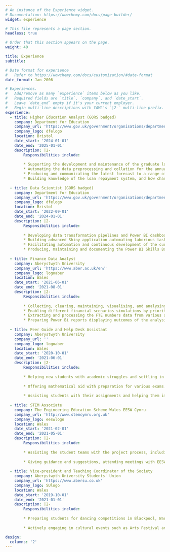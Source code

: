 ```yaml
---
# An instance of the Experience widget.
# Documentation: https://wowchemy.com/docs/page-builder/
widget: experience

# This file represents a page section.
headless: true

# Order that this section appears on the page.
weight: 40

title: Experience
subtitle:

# Date format for experience
#   Refer to https://wowchemy.com/docs/customization/#date-format
date_format: Jan 2006

# Experiences.
#   Add/remove as many `experience` items below as you like.
#   Required fields are `title`, `company`, and `date_start`.
#   Leave `date_end` empty if it's your current employer.
#   Begin multi-line descriptions with YAML's `|2-` multi-line prefix.
experience:
  - title: Higher Education Analyst (GORS badged)
    company: Department for Education
    company_url: 'https://www.gov.uk/government/organisations/department-for-education'
    company_logo: dfelogo
    location: Bristol
    date_start: '2024-01-01'
    date_end: '2025-01-01'
    description: |2-
        Responsibilities include:
        
        * Supporting the development and maintenance of the graduate loan repayment models, in particular the <a href="https://www.gov.uk/advanced-learner-loan" target="_blank">Advanced Learner Loan</a> (ALL) model.
        * Automating the data preprocessing and collation for the annual Student loan forecasts for England publication adhering to the reproducible analytical pipeline principles.
        * Producing and communicating the latest forecast to a range of stakeholders, including senior official from across government and external bodies such as the Office for Budget Responsibility.
        * Building knowledge of the loan repayment system, and how changes to policy and macroeconomic determinants affect financial outcomes for both the state and the student.
        
  - title: Data Scientist (GORS badged)
    company: Department for Education
    company_url: 'https://www.gov.uk/government/organisations/department-for-education'
    company_logo: dfelogo
    location: Bristol
    date_start: '2022-09-01'
    date_end: '2024-01-01'
    description: |2-
        Responsibilities include:
        
        * Developing data transformation pipelines and Power BI dashboards for the national Multiply - Skills for Life program, designed to enhance numeracy skills among adults across the country.
        * Building advanced Shiny application automating laborious tasks and enabling centralised generation and distribution of the report cases classified as national concerns.
        * Facilitating automation and continuous development of the current ways of working and providing theoretical and technical expertise tailored to non-technical audiences.
        * Producing, maintaining and documenting the Power BI Skills Bootcamp dashboard supporting project delivery. 
        
  - title: Finance Data Analyst
    company: Aberystwyth University
    company_url: 'https://www.aber.ac.uk/en/'
    company_logo: logoaber
    location: Wales
    date_start: '2021-06-01'
    date_end: '2021-08-01'
    description: |2-
        Responsibilities include:
        
        * Collecting, clearing, maintaining, visualising, and analysing stakeholders' data about future projects, grants, capital, and revenue spending.
        * Enabling different financial scenarios simulations by priority amendments and automating their influence on the implementation waves and dates.
        * Extracting and processing the FTE numbers data from various sources for the benchmarking exercise.
        * Preparing Power Bi reports displaying outcomes of the analysis.
        
  - title: Peer Guide and Help Desk Assistant
    company: Aberystwyth University
    company_url: ''
    company_logo: logoaber
    location: Wales
    date_start: '2020-10-01'
    date_end: '2021-06-01'
    description: |2-
        Responsibilities include:
        
        * Helping new students with academic struggles and settling in the new environment.
        
        * Offering mathematical aid with preparation for various exams.
        
        * Assisting students with their assignments and helping them improve their mathematical reasoning.
  
  - title: STEM Associate
    company: The Engineering Education Scheme Wales EESW Cymru
    company_url: 'http://www.stemcymru.org.uk'
    company_logo: eeswlogo
    location: Wales
    date_start: '2021-02-01'
    date_end: '2021-05-01'
    description: |2-
        Responsibilities include:
        
        * Assisting the student teams with the project process, including providing support.
        
        * Giving guidance and suggestions, attending meetings with EESW staff and Schools and Companies.
        
  - title: Vice-president and Teaching Coordinator of the Society
    company: Aberystwyth University Students' Union
    company_url: 'https://www.abersu.co.uk'
    company_logo: SUlogo
    location: Wales
    date_start: '2019-10-01'
    date_end: '2021-01-01'
    description: |2-
        Responsibilities include:
        
        * Preparing students for dancing competitions in Blackpool, Warwick and Manchester.
        
        * Actively engaging in cultural events such as Arts Festival and Varsity 2021.

design:
  columns: '2'
---
```

